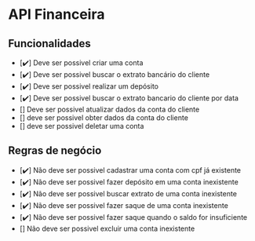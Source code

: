 # API Financeira

## Funcionalidades

- [✔️] Deve ser possivel criar uma conta
- [✔️] Deve ser possivel buscar o extrato bancário do cliente
- [✔️] Deve ser possivel realizar um depósito
- [✔️] Deve ser possivel buscar o extrato bancario do cliente por data
- [] Deve ser possivel atualizar dados da conta do cliente
- [] deve ser possivel obter dados da conta do cliente
- [] deve ser possivel deletar uma conta


## Regras de negócio

- [✔️] Não deve ser possivel cadastrar uma conta com cpf já existente
- [✔️] Não deve ser possivel fazer depósito em uma conta inexistente
- [✔️] Não deve ser possivel buscar extrato de uma conta inexistente
- [✔️] Não deve ser possivel fazer saque de uma conta inexistente
- [✔️] Não deve ser possivel fazer saque quando o saldo for insuficiente
- [] Não deve ser possivel excluir uma conta inexistente
